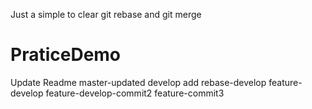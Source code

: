 Just a simple to clear git rebase and git merge
# PraticeDemo
Update Readme
master-updated
develop add
rebase-develop
feature-develop
feature-develop-commit2
feature-commit3
